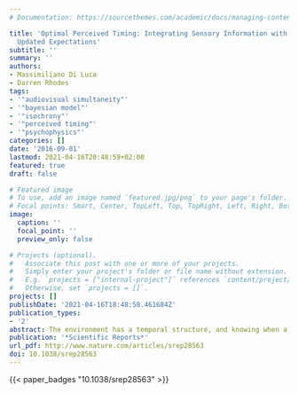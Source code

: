 ```yaml
---
# Documentation: https://sourcethemes.com/academic/docs/managing-content/

title: 'Optimal Perceived Timing: Integrating Sensory Information with Dynamically
  Updated Expectations'
subtitle: ''
summary: ''
authors:
- Massimiliano Di Luca
- Darren Rhodes
tags:
- '"audiovisual simultaneity"'
- '"bayesian model"'
- '"isochrony"'
- '"perceived timing"'
- '"psychophysics"'
categories: []
date: '2016-09-01'
lastmod: 2021-04-16T20:48:59+02:00
featured: true
draft: false

# Featured image
# To use, add an image named `featured.jpg/png` to your page's folder.
# Focal points: Smart, Center, TopLeft, Top, TopRight, Left, Right, BottomLeft, Bottom, BottomRight.
image:
  caption: ''
  focal_point: ''
  preview_only: false

# Projects (optional).
#   Associate this post with one or more of your projects.
#   Simply enter your project's folder or file name without extension.
#   E.g. `projects = ["internal-project"]` references `content/project/deep-learning/index.md`.
#   Otherwise, set `projects = []`.
projects: []
publishDate: '2021-04-16T18:48:58.461684Z'
publication_types:
- '2'
abstract: The environment has a temporal structure, and knowing when a stimulus will appear translates into increased perceptual performance. Here we investigated how the human brain exploits temporal regularity in stimulus sequences for perception. We find that the timing of stimuli that occasionally deviate from a regularly paced sequence is perceptually distorted. Stimuli presented earlier than expected are perceptually delayed, whereas stimuli presented on time and later than expected are perceptually accelerated. This result suggests that the brain regularizes slightly deviant stimuli with an asymmetry that leads to the perceptual acceleration of expected stimuli. We present a Bayesian model for the combination of dynamically-updated expectations, in the form of a priori probability of encountering future stimuli, with incoming sensory information. The asymmetries in the results are accounted for by the asymmetries in the distributions involved in the computational process.
publication: '*Scientific Reports*'
url_pdf: http://www.nature.com/articles/srep28563
doi: 10.1038/srep28563
---
```



{{< paper_badges "10.1038/srep28563" >}}

